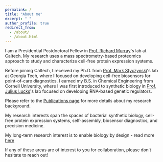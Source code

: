```yaml
---
permalink: /
title: "About me"
excerpt: " "
author_profile: true
redirect_from: 
  - /about/
  - /about.html
---
```


I am a Presidential Postdoctoral Fellow in [Prof. Richard Murray](https://murray.cds.caltech.edu/Main_Page)'s lab at Caltech. My research uses a mass spectrometry-based proteomics approach to study and characterize cell-free protein expression systems.

Before joining Caltech, I received my Ph.D. from [Prof. Mark Styczynski](https://sites.gatech.edu/styczynski/)'s lab at Georgia Tech, where I focused on developing cell-free biosensors for point-of-care diagnostics. I earned my B.S. in Chemical Engineering from Cornell University, where I was first introduced to synthetic biology in [Prof. Julius Lucks](https://luckslab.org)'s lab focused on developing RNA-based genetic regulators. 

Please refer to the [Publications page](/publications) for more details about my research background.

My research interests span the spaces of bacterial synthetic biology, cell-free protein expression systems, self-assembly, biosensor diagnostics, and precision medicine.

My long-term research interest is to enable biology by design - read more [here](/research/)

If any of these areas are of interest to you for collaboration, please don’t hesitate to reach out!